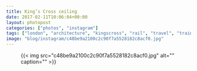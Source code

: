```yaml
---
title: King’s Cross ceiling
date: 2017-02-11T10:06:04+00:00
layout: photopost
categories: ["photos", "instagram"]
tags: ["london", "architecture", "kingscross", "rail", "travel", "trains"]
image: "blog/instagram/c48be9a2100c2c90f7a5528182c8acf0.jpg"
---
```


<figure class="photo photo--square">
  {{< img src="c48be9a2100c2c90f7a5528182c8acf0.jpg" alt="" caption="" >}}

</figure>


